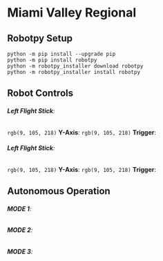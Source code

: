 # Miami Valley Regional
## Robotpy Setup
```
python -m pip install --upgrade pip
python -m pip install robotpy
python -m robotpy_installer download robotpy
python -m robotpy_installer install robotpy
```
## Robot Controls
###### **Left Flight Stick**:
`rgb(9, 105, 218)` **Y-Axis**:
`rgb(9, 105, 218)` **Trigger**:

###### **Left Flight Stick**:
`rgb(9, 105, 218)` **Y-Axis**:
`rgb(9, 105, 218)` **Trigger**:

## Autonomous Operation
###### **MODE 1**:
###### **MODE 2**:
###### **MODE 3**: